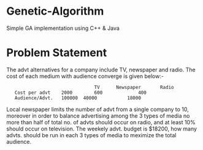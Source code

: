 # Genetic-Algorithm
Simple GA implementation using C++ &amp; Java


# Problem Statement

The advt alternatives for a company include TV, newspaper and radio. The cost of each medium with audience converge is given below:-
 
  
                   					TV	 	Newspaper 		Radio       
       Cost per advt    2000		600				400 
       Audience/Advt.   100000	40000			18000  
 
 Local newspaper limits the number of advt from a single company to 10,
 moreover in order to balance advertising among the 3 types of media no more than half of total no. of advts should occur on radio,
 and at least 10% should occur on television.
 The weekely advt. budget is $18200, how many advts. should be run in each 3 types of media to meximize the total audience.
